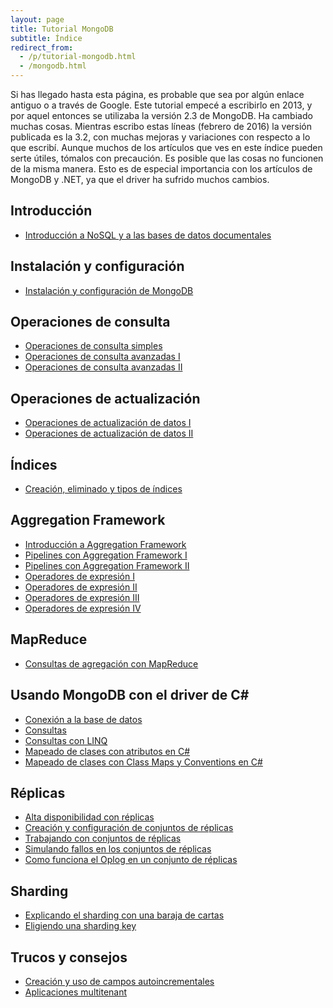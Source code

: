 ```yaml
---
layout: page
title: Tutorial MongoDB
subtitle: Índice
redirect_from:
  - /p/tutorial-mongodb.html
  - /mongodb.html
---
```



Si has llegado hasta esta página, es probable que sea por algún enlace antiguo o a través de Google. Este tutorial empecé a escribirlo en 2013, y por aquel entonces 
se utilizaba la versión 2.3 de MongoDB. Ha cambiado muchas cosas. Mientras escribo estas líneas (febrero de 2016) la versión publicada es la 3.2, con muchas mejoras y variaciones 
con respecto a lo que escribí. Aunque muchos de los artículos que ves en este índice pueden serte útiles, tómalos con precaución. Es posible que las cosas
no funcionen de la misma manera. Esto es de especial importancia con los artículos de MongoDB y .NET, ya que el driver ha sufrido muchos cambios.



## Introducción ##

    
- [Introducción a NoSQL y a las bases de datos documentales](http://charlascylon.com/2013-06-10-tutorial-mongodb-introduccion-a-nosql-y-las-bases)

## Instalación y configuración ##

- [Instalación y configuración de MongoDB](http://charlascylon.com/2013-06-20-tutorial-mongodb-instalacion-y-configuración)

## Operaciones de consulta ##

- [Operaciones de consulta simples](http://charlascylon.com/2013-06-26-tutorial-mongodb-operaciones-de-consulta)
- [Operaciones de consulta avanzadas I](http://charlascylon.com/2013-07-03-tutorial-mongodb-operaciones-de-consulta)
- [Operaciones de consulta avanzadas II](http://charlascylon.com/2013-07-10-tutorial-mongodb-operaciones-de-consulta-avanzadas)

## Operaciones de actualización ##

- [Operaciones de actualización de datos I](http://charlascylon.com/2013-07-18-tutorial-mongodb-operaciones-de-actualización-de)
- [Operaciones de actualización de datos II](http://charlascylon.com/2013-07-25-tutorial-mongodb-operaciones-de-actualización-de-ii)

## Índices ##

- [Creación, eliminado y tipos de índices](http://charlascylon.com/2013-08-01-tutorial-mongodb-índices)

## Aggregation Framework ##

- [Introducción a Aggregation Framework](http://charlascylon.com/2013-10-10-tutorial-mongodb-introduccion-aggregation-framework)
- [Pipelines con Aggregation Framework I](http://charlascylon.com/2013-10-17-tutorial-mongodb-pipelines-aggregation-i)
- [Pipelines con Aggregation Framework II](http://charlascylon.com/2013-10-24-tutorial-mongodb-aggregation-framework-ii)
- [Operadores de expresión I](http://charlascylon.com/2013-10-31-tutorial-mongodb-operadores-expresion-i)
- [Operadores de expresión II](http://charlascylon.com/2013-11-05-tutorial-mongodb-operadores-expresion-ii)
- [Operadores de expresión III](http://charlascylon.com/2013-11-14-tutorial-mongodb-operadores-expresion-iii)
- [Operadores de expresión IV](http://charlascylon.com/2013-11-21-tutorial-mongodb-aggregation-framework-operadores-iv)

## MapReduce ##

- [Consultas de agregación con MapReduce](http://charlascylon.com/2013-11-28-tutorial-mongodb-mapreduce)

## Usando MongoDB con el driver de C# ##

- [Conexión a la base de datos](http://charlascylon.com/2013-10-23-tutorial-mongodb-y-c-conexion-a-la-base-de-datos)
- [Consultas](http://charlascylon.com/2013-11-08-tutorial-mongodb-csharp-consultas-i)
- [Consultas con LINQ](http://charlascylon.com/2013-11-26-tutorial-mongodb-csharp-consultas-con-linq)
- [Mapeado de clases con atributos en C#](http://charlascylon.com/2014-10-16-tutorial-mongodb-y-c-mapeado-de-clases-con)
- [Mapeado de clases con Class Maps y Conventions en C#](http://charlascylon.com/2014-10-24-tutorial-mongodb-modificando-mapeo-class-maps-convention) 

## Réplicas ##

- [Alta disponibilidad con réplicas](http://charlascylon.com/2013-12-05-tutorial-mongodb-alta-disponibilidad-replicas)
- [Creación y configuración de conjuntos de réplicas](http://charlascylon.com/2013-12-12-tutorial-mongodb-creacion-configuracion-replicas)
- [Trabajando con conjuntos de réplicas](http://charlascylon.com/2014-01-09-tutorial-mongodb-trabajando-con-conjuntos-de)
- [Simulando fallos en los conjuntos de réplicas](2014-01-15-tutorial-mongodb-simulando-fallos-en-los)
- [Como funciona el Oplog en un conjunto de réplicas](2014-01-24-tutorial-mongodb-como-funciona-el-oplog-en-un)

## Sharding ##

- [Explicando el sharding con una baraja de cartas](http://charlascylon.com/2014-01-30-tutorial-mongodb-explicando-el-sharding-con-una)
- [Eligiendo una sharding key](http://charlascylon.com/2014-10-02-tutorial-mongodb-eligiendo-una-sharding-key)

## Trucos y consejos ##

- [Creación y uso de campos autoincrementales](http://charlascylon.com/2013-12-17-mongodb-trucos-y-consejos-campos-autoincrementales)
- [Aplicaciones multitenant](http://charlascylon.com/2013-10-02-mongodb-trucos-y-consejos-aplicaciones)